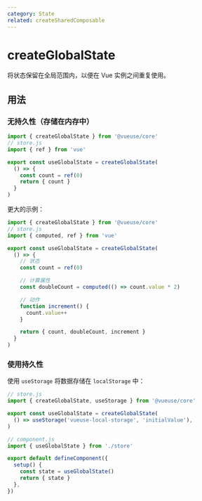 ```yaml
---
category: State
related: createSharedComposable
---
```


# createGlobalState

将状态保留在全局范围内，以便在 Vue 实例之间重复使用。

## 用法

### 无持久性（存储在内存中）

```js
import { createGlobalState } from '@vueuse/core'
// store.js
import { ref } from 'vue'

export const useGlobalState = createGlobalState(
  () => {
    const count = ref(0)
    return { count }
  }
)
```

更大的示例：

```js
import { createGlobalState } from '@vueuse/core'
// store.js
import { computed, ref } from 'vue'

export const useGlobalState = createGlobalState(
  () => {
    // 状态
    const count = ref(0)

    // 计算属性
    const doubleCount = computed(() => count.value * 2)

    // 动作
    function increment() {
      count.value++
    }

    return { count, doubleCount, increment }
  }
)
```

### 使用持久性

使用 `useStorage` 将数据存储在 `localStorage` 中：

```js
// store.js
import { createGlobalState, useStorage } from '@vueuse/core'

export const useGlobalState = createGlobalState(
  () => useStorage('vueuse-local-storage', 'initialValue'),
)
```

```js
// component.js
import { useGlobalState } from './store'

export default defineComponent({
  setup() {
    const state = useGlobalState()
    return { state }
  },
})
```
